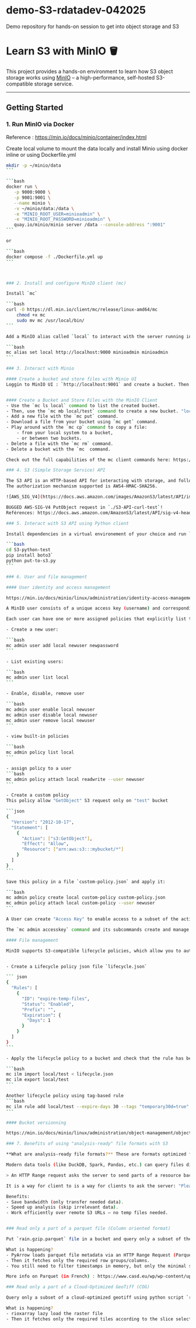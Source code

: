 # demo-S3-rdatadev-042025
Demo repository for hands-on session to get into object storage and S3

# Learn S3 with MinIO 🪣

This project provides a hands-on environment to learn how S3 object storage works using [MinIO](https://min.io/) – a high-performance, self-hosted S3-compatible storage service.

---

## Getting Started

### 1. Run MinIO via Docker

Reference : https://min.io/docs/minio/container/index.html

Create local volume to mount the data locally and install Minio using docker inline or using Dockerfile.yml
````bash
mkdir -p ~/minio/data
```

```bash
docker run \
   -p 9000:9000 \
   -p 9001:9001 \
   --name minio \
   -v ~/minio/data:/data \
   -e "MINIO_ROOT_USER=minioadmin" \
   -e "MINIO_ROOT_PASSWORD=minioadmin" \
   quay.io/minio/minio server /data --console-address ":9001"
```

or

```bash
docker compose -f ./Dockerfile.yml up
```



### 2. Install and configure MinIO client (mc)

Install `mc`

```bash
curl -O https://dl.min.io/client/mc/release/linux-amd64/mc
    chmod +x mc
    sudo mv mc /usr/local/bin/
```

Add a MinIO alias called `local` to interact with the server running in docker.

```bash
mc alias set local http://localhost:9000 minioadmin minioadmin
```

### 3. Interact with Minio

#### Create a bucket and store files with Minio UI
Loggin to MinIO UI : `http://localhost:9001` and create a bucket. Then upload a file in the bucket.


#### Create a Bucket and Store Files with the MinIO Client
- Use the `mc ls local` command to list the created bucket.
- Then, use the `mc mb local/test` command to create a new bucket. "local" is the name of your alias in `mc` and "test" is the name of your bucket.
- Add a new file with the `mc put` command.
- Download a file from your bucket using `mc get` command.
- Play around with the `mc cp` command to copy a file:
    - from your local system to a bucket,
    - or between two buckets.
- Delete a file with the `mc rm` command.
- Delete a bucket with the `mc  command.

Check out the full capabilities of the mc client commands here: https://min.io/docs/minio/linux/reference/minio-mc/mc-rm.html

### 4. S3 (Simple Storage Service) API

The S3 API is an HTTP-based API for interacting with storage, and follows REST (Representational State Transfer) principles. The API uses standard HTTP methods such as GET, PUT, POST and DELETE.
The authorization mechanism supported is AWS4-HMAC-SHA256.

![AWS_SIG_V4](https://docs.aws.amazon.com/images/AmazonS3/latest/API/images/sigV4-using-query-params.png)

BUGGED AWS-SIG-V4 PutObject request in `./S3-API-curl-test`! 
Reférences: https://docs.aws.amazon.com/AmazonS3/latest/API/sig-v4-header-based-auth.html

### 5. Interact with S3 API using Python client

Install dependencies in a virtual environement of your choice and run `put-to-s3.py` script.

```bash
cd S3-python-test
pip install boto3`
python put-to-s3.py
```

### 6. User and file management

#### User identity and access management

https://min.io/docs/minio/linux/administration/identity-access-management/minio-user-management.html

A MinIO user consists of a unique access key (username) and corresponding secret key (password). Clients must authenticate their identity by specifying both a valid access key (username) and the corresponding secret key (password) of an existing MinIO user.

Each user can have one or more assigned policies that explicitly list the actions and resources to which that user has access. Users can also inherit policies from the groups in which they have membership. MinIO by default denies access to all actions or resources not explicitly allowed by a user’s assigned or inherited policies. 

- Create a new user:

```bash
mc admin user add local newuser newpassword
```

- List existing users:

```bash
mc admin user list local
```

- Enable, disable, remove user

```bash
mc admin user enable local newuser
mc admin user disable local newuser
mc admin user remove local newuser
```

- view built-in policies

```bash
mc admin policy list local
```

- assign policy to a user
```bash
mc admin policy attach local readwrite --user newuser
```

- Create a custom policy
This policy allow "GetObject" S3 request only on "test" bucket

```json
{
  "Version": "2012-10-17",
  "Statement": [
    {
      "Action": ["s3:GetObject"],
      "Effect": "Allow",
      "Resource": ["arn:aws:s3:::mybucket/*"]
    }
  ]
}
```

Save this policy in a file `custom-policy.json` and apply it:

```bash
mc admin policy create local custom-policy custom-policy.json
mc admin policy attach local custom-policy --user newuser
```

A User can create "Access Key" to enable access to a subset of the actions and resources explicitly allowed for him. Access Keys automatically inherit permissions from the parent user by default. If the parent user belongs to any groups, and those groups have policies (like read-only, read-write), the Access Key will get those too. However, you can add an inline policy (a policy directly on the Access Key) that says. To get available policy conditions: https://min.io/docs/minio/linux/administration/identity-access-management/policy-based-access-control.html.

The `mc admin accesskey` command and its subcommands create and manage Access Keys for internally managed users on a MinIO deployment. You can also create new access key through UI : http://localhost:9001/access-keys.

#### File management

MinIO supports S3-compatible lifecycle policies, which allow you to automatically manage the expiration of objects (files) based on age, prefix, or tags. This is useful for cleaning up old backups, temporary files, or logs without manual intervention.


- Create a Lifecycle policy json file `lifecycle.json`

``` json
{
  "Rules": [
    {
      "ID": "expire-temp-files",
      "Status": "Enabled",
      "Prefix": "",
      "Expiration": {
        "Days": 1
      }
    }
  ]
}
```

- Apply the lifecycle policy to a bucket and check that the rule has been applied

```bash
mc ilm import local/test < lifecycle.json
mc ilm export local/test
```

Another lifecycle policy using tag-based rule
```bash
mc ilm rule add local/test --expire-days 30 --tags "temporary30d=true"
```

#### Bucket versionning

https://min.io/docs/minio/linux/administration/object-management/object-versioning.html

### 7. Benefits of using "analysis-ready" file formats with S3

**What are analysis-ready file formats?** These are formats optimized for querying, reading, and analysis, not just storage. (Parquet, ROC, Arrow, Zarr, COG...). Dessimate one of the major drawback of S3 storage which is the need of downloading the file locally to process it!

Modern data tools (like DuckDB, Spark, Pandas, etc.) can query files directly on S3, without downloading the entire file first. These tools use HTTP Range Requests to fetch only the needed parts of a file stored remotely.

> An HTTP Range request asks the server to send parts of a resource back to a client. Range requests are useful for various clients, including media players that support random access, data tools that require only part of a large file, and download managers that let users pause and resume a download.

It is a way for client to is a way for clients to ask the server: "Please send me only the bytes from position 10,000 to 12,000 of this file."

Benefits:
- Save bandwidth (only transfer needed data).
- Speed up analysis (skip irrelevant data).
- Work efficiently over remote S3 URLs — no temp files needed.


### Read only a part of a parquet file (Column oriented format)

Put `rain.gzip.parquet` file in a bucket and query only a subset of the file using python script `read-parquet-file-on-S3.py`.

What is happening? 
- PyArrow loads parquet file metadata via an HTTP Range Request (Parquet metadata are stored on a footer).
- Then it fetches only the required row groups/columns.
- You still need to filter timestamps in memory, but only the minimal subset is read.

More info on Parquet (in French) : https://www.casd.eu/wp/wp-content/uploads/WebinaireParquet-DuckDB-CASD_20250204d.mp4

### Read only a part of a Cloud-Optimized GeoTiff (COG)

Query only a subset of a cloud-optimized geotiff using python script `read-cog-file-on-S3.py`.

What is happening? 
- rioxarray lazy load the raster file
- Then it fetches only the required tiles according to the slice selected (Using HTTP Range Request again)





